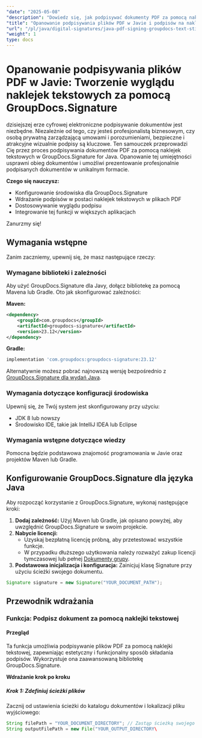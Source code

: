 ```yaml
---
"date": "2025-05-08"
"description": "Dowiedz się, jak podpisywać dokumenty PDF za pomocą naklejek tekstowych w GroupDocs.Signature for Java. Usprawnij obieg dokumentów i zwiększ bezpieczeństwo."
"title": "Opanowanie podpisywania plików PDF w Javie i podpisów na naklejkach tekstowych za pomocą GroupDocs.Signature dla Javy"
"url": "/pl/java/digital-signatures/java-pdf-signing-groupdocs-text-sticker/"
"weight": 1
type: docs
---
```

# Opanowanie podpisywania plików PDF w Javie: Tworzenie wyglądu naklejek tekstowych za pomocą GroupDocs.Signature

dzisiejszej erze cyfrowej elektroniczne podpisywanie dokumentów jest niezbędne. Niezależnie od tego, czy jesteś profesjonalistą biznesowym, czy osobą prywatną zarządzającą umowami i porozumieniami, bezpieczne i atrakcyjne wizualnie podpisy są kluczowe. Ten samouczek przeprowadzi Cię przez proces podpisywania dokumentów PDF za pomocą naklejek tekstowych w GroupDocs.Signature for Java. Opanowanie tej umiejętności usprawni obieg dokumentów i umożliwi prezentowanie profesjonalnie podpisanych dokumentów w unikalnym formacie.

**Czego się nauczysz:**
- Konfigurowanie środowiska dla GroupDocs.Signature
- Wdrażanie podpisów w postaci naklejek tekstowych w plikach PDF
- Dostosowywanie wyglądu podpisu
- Integrowanie tej funkcji w większych aplikacjach

Zanurzmy się!

## Wymagania wstępne

Zanim zaczniemy, upewnij się, że masz następujące rzeczy:

### Wymagane biblioteki i zależności
Aby użyć GroupDocs.Signature dla Javy, dołącz bibliotekę za pomocą Mavena lub Gradle. Oto jak skonfigurować zależności:

**Maven:**
```xml
<dependency>
    <groupId>com.groupdocs</groupId>
    <artifactId>groupdocs-signature</artifactId>
    <version>23.12</version>
</dependency>
```

**Gradle:**
```gradle
implementation 'com.groupdocs:groupdocs-signature:23.12'
```

Alternatywnie możesz pobrać najnowszą wersję bezpośrednio z [GroupDocs.Signature dla wydań Java](https://releases.groupdocs.com/signature/java/).

### Wymagania dotyczące konfiguracji środowiska
Upewnij się, że Twój system jest skonfigurowany przy użyciu:
- JDK 8 lub nowszy
- Środowisko IDE, takie jak IntelliJ IDEA lub Eclipse

### Wymagania wstępne dotyczące wiedzy
Pomocna będzie podstawowa znajomość programowania w Javie oraz projektów Maven lub Gradle.

## Konfigurowanie GroupDocs.Signature dla języka Java

Aby rozpocząć korzystanie z GroupDocs.Signature, wykonaj następujące kroki:
1. **Dodaj zależność:** Użyj Maven lub Gradle, jak opisano powyżej, aby uwzględnić GroupDocs.Signature w swoim projekcie.
2. **Nabycie licencji:**
   - Uzyskaj bezpłatną licencję próbną, aby przetestować wszystkie funkcje.
   - W przypadku dłuższego użytkowania należy rozważyć zakup licencji tymczasowej lub pełnej [Dokumenty grupy](https://purchase.groupdocs.com/buy).
3. **Podstawowa inicjalizacja i konfiguracja:** Zainicjuj klasę Signature przy użyciu ścieżki swojego dokumentu.

```java
Signature signature = new Signature("YOUR_DOCUMENT_PATH");
```

## Przewodnik wdrażania

### Funkcja: Podpisz dokument za pomocą naklejki tekstowej

#### Przegląd
Ta funkcja umożliwia podpisywanie plików PDF za pomocą naklejki tekstowej, zapewniając estetyczny i funkcjonalny sposób składania podpisów. Wykorzystuje ona zaawansowaną bibliotekę GroupDocs.Signature.

**Wdrażanie krok po kroku**

##### Krok 1: Zdefiniuj ścieżki plików
Zacznij od ustawienia ścieżki do katalogu dokumentów i lokalizacji pliku wyjściowego:

```java
String filePath = "YOUR_DOCUMENT_DIRECTORY"; // Zastąp ścieżką swojego dokumentu
String outputFilePath = new File("YOUR_OUTPUT_DIRECTORY\